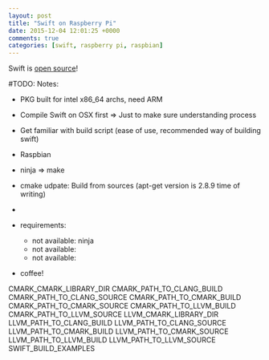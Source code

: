 ```yaml
---
layout: post
title: "Swift on Raspberry Pi"
date: 2015-12-04 12:01:25 +0000
comments: true
categories: [swift, raspberry pi, raspbian]
---
```


Swift is [open source][swift-org]! 




#TODO: Notes:

- PKG built for intel x86_64 archs, need ARM

- Compile Swift on OSX first => Just to make sure understanding process
- Get familiar with build script (ease of use, recommended way of building swift)

- Raspbian
- ninja => make
- cmake udpate: Build from sources (apt-get version is 2.8.9 time of writing)
- 
- requirements: 
	- not available: ninja
	- not available:
	- not available:

- coffee!


CMARK_CMARK_LIBRARY_DIR
    CMARK_PATH_TO_CLANG_BUILD
    CMARK_PATH_TO_CLANG_SOURCE
    CMARK_PATH_TO_CMARK_BUILD
    CMARK_PATH_TO_CMARK_SOURCE
    CMARK_PATH_TO_LLVM_BUILD
    CMARK_PATH_TO_LLVM_SOURCE
    LLVM_CMARK_LIBRARY_DIR
    LLVM_PATH_TO_CLANG_BUILD
    LLVM_PATH_TO_CLANG_SOURCE
    LLVM_PATH_TO_CMARK_BUILD
    LLVM_PATH_TO_CMARK_SOURCE
    LLVM_PATH_TO_LLVM_BUILD
    LLVM_PATH_TO_LLVM_SOURCE
    SWIFT_BUILD_EXAMPLES


[swift-org]: http://swift.org
